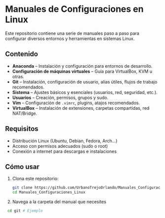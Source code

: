 # Manuales de Configuraciones en Linux 
Este repositorio contiene una serie de manuales paso a paso para configurar diversos entornos y herramientas en sistemas Linux.

##  Contenido
- **Anaconda** – Instalación y configuración para entornos de desarrollo.
- **Configuración de máquinas virtuales** – Guía para VirtualBox, KVM u otras.
- **Git** – Instalación, configuración de usuario, alias útiles, flujos de trabajo recomendados.
- **Sistema** – Ajustes básicos y esenciales (usuarios, red, seguridad, etc.).
- **Usuarios** – Creación, permisos, grupos y sudo.
- **Vim** – Configuración de `.vimrc`, plugins, atajos recomendados.
- **VirtualBox** – Instalación de extensiones, carpetas compartidas, red NAT/Bridge.

##  Requisitos

- Distribución Linux (Ubuntu, Debian, Fedora, Arch…)
- Acceso con permisos adecuados (sudo o root)
- Conexión a internet para descargas e instalaciones

##  Cómo usar

1. Clona este repositorio:
   ```bash
   git clone https://github.com/UrbanoTrejoOrlando/Manuales_Configuraciones_Linux.git
   cd Manuales_Configuraciones_Linux

2. Navega a la carpeta del manual que necesites
  ```bash
   cd git # Ejemplo
